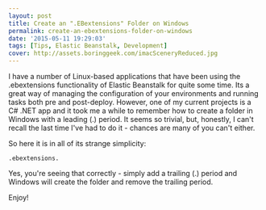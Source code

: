 ```yaml
---
layout: post
title: Create an ".EBextensions" Folder on Windows
permalink: create-an-ebextensions-folder-on-windows
date: '2015-05-11 19:29:03'
tags: [Tips, Elastic Beanstalk, Development]
cover: http://assets.boringgeek.com/imacSceneryReduced.jpg
---
```


I have a number of Linux-based applications that have been using the .ebextensions functionality of Elastic Beanstalk for quite some time. Its a great way of managing the configuration of your environments and running tasks both pre and post-deploy. However, one of my current projects is a C# .NET app and it took me a while to remember how to create a folder in Windows with a leading (.) period.  It seems so trivial, but, honestly, I can't recall the last time I've had to do it - chances are many of you can't either.

So here it is in all of its strange simplicity:

<code>.ebextensions.</code>

Yes, you're seeing that correctly - simply add a trailing (.) period and Windows will create the folder and remove the trailing period.

Enjoy!
